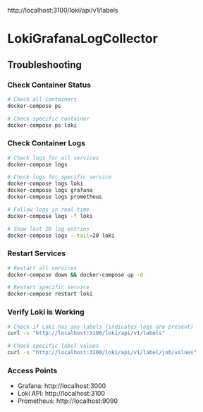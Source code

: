

http://localhost:3100/loki/api/v1/labels

 # LokiGrafanaLogCollector

 ## Troubleshooting

 ### Check Container Status
 ```bash
 # Check all containers
 docker-compose ps

 # Check specific container
 docker-compose ps loki
 ```

 ### Check Container Logs
 ```bash
 # Check logs for all services
 docker-compose logs

 # Check logs for specific service
 docker-compose logs loki
 docker-compose logs grafana
 docker-compose logs prometheus

 # Follow logs in real-time
 docker-compose logs -f loki

 # Show last 20 log entries
 docker-compose logs --tail=20 loki
 ```

 ### Restart Services
 ```bash
 # Restart all services
 docker-compose down && docker-compose up -d

 # Restart specific service
 docker-compose restart loki
 ```

 ### Verify Loki is Working
 ```bash
 # Check if Loki has any labels (indicates logs are present)
 curl -s "http://localhost:3100/loki/api/v1/labels"

 # Check specific label values
 curl -s "http://localhost:3100/loki/api/v1/label/job/values"
 ```

 ### Access Points
 - Grafana: http://localhost:3000
 - Loki API: http://localhost:3100
 - Prometheus: http://localhost:9090